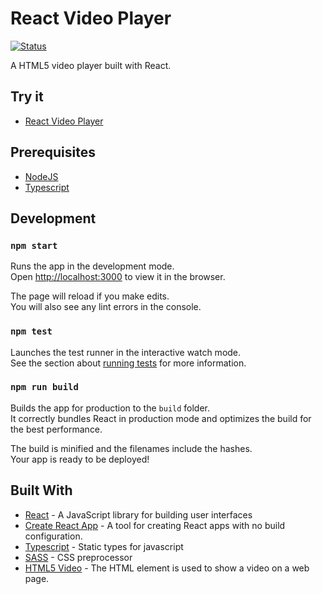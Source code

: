 
# React Video Player

[![Status](https://github.com/saygiselim/react-video-player/workflows/github-pages-build/badge.svg)](https://github.com/saygiselim/react-video-player/actions)

A HTML5 video player built with React.

## Try it

- [React Video Player](https://saygiselim.github.io/react-video-player/)

## Prerequisites

- [NodeJS](https://nodejs.org/en/)
- [Typescript](https://www.typescriptlang.org/)

## Development

### `npm start`

Runs the app in the development mode.\
Open [http://localhost:3000](http://localhost:3000) to view it in the browser.

The page will reload if you make edits.\
You will also see any lint errors in the console.

### `npm test`

Launches the test runner in the interactive watch mode.\
See the section about [running tests](https://facebook.github.io/create-react-app/docs/running-tests) for more information.

### `npm run build`

Builds the app for production to the `build` folder.\
It correctly bundles React in production mode and optimizes the build for the best performance.

The build is minified and the filenames include the hashes.\
Your app is ready to be deployed!

## Built With

- [React](https://reactjs.org/) - A JavaScript library for building user interfaces
- [Create React App](https://create-react-app.dev/) - A tool for creating React apps with no build configuration.
- [Typescript](https://www.typescriptlang.org/) - Static types for javascript
- [SASS](https://sass-lang.com/) - CSS preprocessor
- [HTML5 Video](https://www.w3schools.com/html/html5_video.asp) - The HTML element is used to show a video on a web page.
